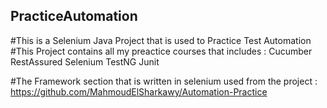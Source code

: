 ## PracticeAutomation
#This is a Selenium Java Project that is used to Practice Test Automation 
#This Project contains all my preactice courses that includes :
                                                             Cucumber 
                                                             RestAssured
                                                             Selenium 
                                                             TestNG
                                                             Junit
                                                             
 #The Framework section that is written in selenium used from the project : https://github.com/MahmoudElSharkawy/Automation-Practice                                                           
